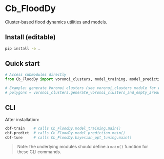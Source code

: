 # Cb_FloodDy

Cluster-based flood dynamics utilities and models.

## Install (editable)
```bash
pip install -e .
```

## Quick start

```python
# Access submodules directly
from Cb_FloodDy import voronoi_clusters, model_training, model_prediction, bayesian_opt_tuning

# Example: generate Voronoi clusters (see voronoi_clusters module for data expectations)
# polygons = voronoi_clusters.generate_voronoi_clusters_and_empty_areas(station_coords, floodmap_union)
```

## CLI
After installation:
```bash
cbf-train    # calls Cb_FloodDy.model_training.main()
cbf-predict  # calls Cb_FloodDy.model_prediction.main()
cbf-tune     # calls Cb_FloodDy.bayesian_opt_tuning.main()
```

> Note: the underlying modules should define a `main()` function for these CLI commands.
